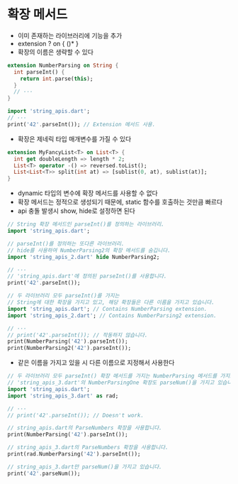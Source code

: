 # 확장 메서드
- 이미 존재하는 라이브러리에 기능을 추가
- extension <extension name>? on <type> {
  (<member definition>)*
}
- 확장의 이름은 생략할 수 있다
```dart
extension NumberParsing on String {
  int parseInt() {
    return int.parse(this);
  }
  // ···
}

import 'string_apis.dart';
// ···
print('42'.parseInt()); // Extension 메서드 사용.
```
- 확장은 제네릭 타입 매개변수를 가질 수 있다
```dart
extension MyFancyList<T> on List<T> {
  int get doubleLength => length * 2;
  List<T> operator -() => reversed.toList();
  List<List<T>> split(int at) => [sublist(0, at), sublist(at)];
}
```
- dynamic 타입의 변수에 확장 메서드를 사용할 수 없다
- 확장 메서드는 정적으로 생성되기 때문에, static 함수를 호출하는 것만큼 빠르다
- api 충돌 발생시 show, hide로 설정하면 된다
```dart
// String 확장 메서드인 parseInt()를 정의하는 라이브러리.
import 'string_apis.dart';

// parseInt()를 정의하는 또다른 라이브러리.
// hide를 사용하여 NumberParsing2의 확장 메서드를 숨깁니다.
import 'string_apis_2.dart' hide NumberParsing2;

// ···
// 'string_apis.dart'에 정의된 parseInt()를 사용합니다.
print('42'.parseInt());
```
```dart
// 두 라이브러리 모두 parseInt()를 가지는
// String에 대한 확장을 가지고 있고, 해당 확장들은 다른 이름을 가지고 있습니다.
import 'string_apis.dart'; // Contains NumberParsing extension.
import 'string_apis_2.dart'; // Contains NumberParsing2 extension.

// ···
// print('42'.parseInt()); // 작동하지 않습니다.
print(NumberParsing('42').parseInt());
print(NumberParsing2('42').parseInt());
```
- 같은 이름을 가지고 있을 시 다른 이름으로 지정해서 사용한다
```dart
// 두 라이브러리 모두 parseInt() 확장 메서드를 가지는 NumberParsing 메서드를 가지고 있습니다.
// 'string_apis_3.dart'의 NumberParsingOne 확장도 parseNum()을 가지고 있습니다.
import 'string_apis.dart';
import 'string_apis_3.dart' as rad;

// ···
// print('42'.parseInt()); // Doesn't work.

// string_apis.dart의 ParseNumbers 확장을 사용합니다.
print(NumberParsing('42').parseInt());

// string_apis_3.dart의 ParseNumbers 확장을 사용합니다.
print(rad.NumberParsing('42').parseInt());

// string_apis_3.dart만 parseNum()을 가지고 있습니다.
print('42'.parseNum());
```